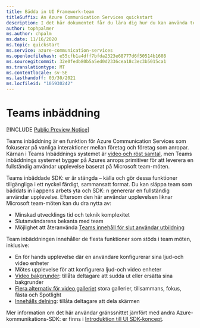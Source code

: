 ```yaml
---
title: Bädda in UI Framework-team
titleSuffix: An Azure Communication Services quickstart
description: I det här dokumentet får du lära dig hur du kan använda team Inbäddnings funktionen i Azure Communication Services UI Framework för att bygga nyckel färdiga samtals upplevelser.
author: tophpalmer
ms.author: chpalm
ms.date: 11/16/2020
ms.topic: quickstart
ms.service: azure-communication-services
ms.openlocfilehash: e55cfb1a4dff7bfda2323e68777d6f50514b1608
ms.sourcegitcommit: 32e0fedb80b5a5ed0d2336cea18c3ec3b5015ca1
ms.translationtype: MT
ms.contentlocale: sv-SE
ms.lasthandoff: 03/30/2021
ms.locfileid: "105930242"
---
```

# <a name="teams-embed"></a>Teams inbäddning

[!INCLUDE [Public Preview Notice](../../includes/private-preview-include.md)]


Teams inbäddning är en funktion för Azure Communication Services som fokuserar på vanliga interaktioner mellan företag och företag som anropar. Kärnan i Teams Inbäddnings systemet är [video och röst samtal](../voice-video-calling/calling-sdk-features.md), men Teams inbäddnings systemet bygger på Azures anrops primitiver för att leverera en fullständig användar upplevelse baserat på Microsoft team-möten.

Teams inbäddade SDK: er är stängda – källa och gör dessa funktioner tillgängliga i ett nyckel färdigt, sammansatt format. Du kan släppa team som bäddats in i appens arbets yta och SDK: n genererar en fullständig användar upplevelse. Eftersom den här användar upplevelsen liknar Microsoft team-möten kan du dra nytta av:

- Minskad utvecklings tid och teknik komplexitet
- Slutanvändarens bekanta med team
- Möjlighet att återanvända [Teams innehåll för slut användar utbildning](https://support.microsoft.com/office/meetings-in-teams-e0b0ae21-53ee-4462-a50d-ca9b9e217b67)

Team inbäddningen innehåller de flesta funktioner som stöds i team möten, inklusive:

- En för hands upplevelse där en användare konfigurerar sina ljud-och video enheter
- Mötes upplevelse för att konfigurera ljud-och video enheter
- [Video bakgrunder](https://support.microsoft.com/office/change-your-background-for-a-teams-meeting-f77a2381-443a-499d-825e-509a140f4780): tillåta deltagare att sudda ut eller ersätta sina bakgrunder
- [Flera alternativ för video galleriet](https://support.microsoft.com/office/using-video-in-microsoft-teams-3647fc29-7b92-4c26-8c2d-8a596904cdae) stora gallerier, tillsammans, fokus, fästa och Spotlight
- [Innehålls delning](https://support.microsoft.comoffice/share-content-in-a-meeting-in-teams-fcc2bf59-aecd-4481-8f99-ce55dd836ce8#ID0EABAAA=Mobile): tillåta deltagare att dela skärmen

Mer information om det här användar gränssnittet jämfört med andra Azure-kommunikations-SDK: er finns i [Introduktion till UI SDK-koncept](ui-sdk-overview.md). 
